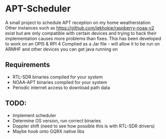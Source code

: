 # APT-Scheduler 
A small project to schedule APT reception on my home weatherstation
Other instances such as https://github.com/jekhokie/raspberry-noaa-v2 exist but are only compatible with certain devices and trying to hack their implementation causes more problems than fixes.
This has been developed to work on an OPI5 & RPI 4
Complied as a Jar file - will allow it to be run on ARMHF and other devices you can get java running on 

## Requirements
- RTL-SDR binaries compiled for your system
- NOAA-APT binaries compiled for your system
- Periodic internet access to download path data

## TODO:
- Implement scheduler
- Determine OS version, run correct binaries
- Doppler shift (need to see how possible this is with RTL-SDR drivers) 
- Maybe hook onto GQRX native libs